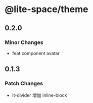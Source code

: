 # @lite-space/theme

## 0.2.0

### Minor Changes

- feat component avatar

## 0.1.3

### Patch Changes

- lt-divider 增加 inline-block
